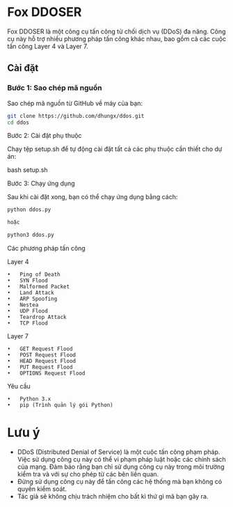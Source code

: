 # Fox DDOSER

Fox DDOSER là một công cụ tấn công từ chối dịch vụ (DDoS) đa năng. Công cụ này hỗ trợ nhiều phương pháp tấn công khác nhau, bao gồm cả các cuộc tấn công Layer 4 và Layer 7.

## Cài đặt

### Bước 1: Sao chép mã nguồn

Sao chép mã nguồn từ GitHub về máy của bạn:

```bash
git clone https://github.com/dhungx/ddos.git
cd ddos
```

Bước 2: Cài đặt phụ thuộc

Chạy tệp setup.sh để tự động cài đặt tất cả các phụ thuộc cần thiết cho dự án:

bash setup.sh

Bước 3: Chạy ứng dụng

Sau khi cài đặt xong, bạn có thể chạy ứng dụng bằng cách:
```bash
python ddos.py

hoặc

python3 ddos.py
```

Các phương pháp tấn công

Layer 4

	•	Ping of Death
	•	SYN Flood
	•	Malformed Packet
	•	Land Attack
	•	ARP Spoofing
	•	Nestea
	•	UDP Flood
	•	Teardrop Attack
	•	TCP Flood

Layer 7

	•	GET Request Flood
	•	POST Request Flood
	•	HEAD Request Flood
	•	PUT Request Flood
	•	OPTIONS Request Flood

Yêu cầu

	•	Python 3.x
	•	pip (Trình quản lý gói Python)

# Lưu ý
- DDoS (Distributed Denial of Service) là một cuộc tấn công phạm pháp. Việc sử dụng công cụ này có thể vi phạm pháp luật hoặc các chính sách của mạng. Đảm bảo rằng bạn chỉ sử dụng công cụ này trong môi trường kiểm tra và với sự cho phép từ các bên liên quan.
- Đừng sử dụng công cụ này để tấn công các hệ thống mà bạn không có quyền kiểm soát. 
- Tác giả sẽ không chịu trách nhiệm cho bất kì thứ gì mã bạn gây ra.